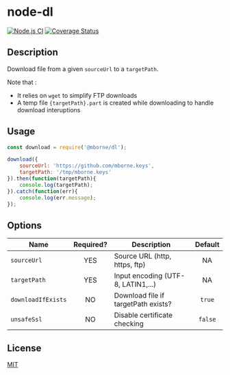 # node-dl

[![Node.js CI](https://github.com/mborne/node-dl/actions/workflows/node.js.yml/badge.svg)](https://github.com/mborne/node-dl/actions/workflows/node.js.yml) [![Coverage Status](https://coveralls.io/repos/github/mborne/node-dl/badge.svg?branch=master)](https://coveralls.io/github/mborne/node-dl?branch=master)

## Description

Download file from a given `sourceUrl` to a `targetPath`.

Note that :

* It relies on `wget` to simplify FTP downloads
* A temp file `{targetPath}.part` is created while downloading to handle download interuptions

## Usage

```js
const download = require('@mborne/dl');

download({
    sourceUrl: 'https://github.com/mborne.keys',
    targetPath: '/tmp/mborne.keys'
}).then(function(targetPath){
    console.log(targetPath);
}).catch(function(err){
    console.log(err.message);
});
```

## Options

| Name               | Required? | Description                         | Default |
| ------------------ | :-------: | ----------------------------------- | :-----: |
| `sourceUrl`        |    YES    | Source URL (http, https, ftp)       |   NA    |
| `targetPath`       |    YES    | Input encoding (UTF-8, LATIN1,...)  |   NA    |
| `downloadIfExists` |    NO     | Download file if targetPath exists? | `true`  |
| `unsafeSsl`        |    NO     | Disable certificate checking        | `false` |

## License

[MIT](LICENSE)
